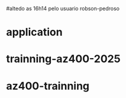 #altedo as 16h14 pelo usuario robson-pedroso

# application
# trainning-az400-2025
# az400-trainning
